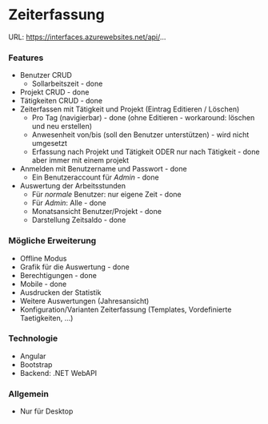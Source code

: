 # Zeiterfassung

URL: https://interfaces.azurewebsites.net/api/...

### Features
- Benutzer CRUD 
  - Sollarbeitszeit - done
- Projekt CRUD - done
- Tätigkeiten CRUD - done
- Zeiterfassen mit Tätigkeit und Projekt (Eintrag Editieren / Löschen)
  - Pro Tag (navigierbar) - done (ohne Editieren - workaround: löschen und neu erstellen)
  - Anwesenheit von/bis (soll den Benutzer unterstützen) - wird nicht umgesetzt
  - Erfassung nach Projekt und Tätigkeit ODER nur nach Tätigkeit - done aber immer mit einem projekt
- Anmelden mit Benutzername und Passwort - done
  - Ein Benutzeraccount für *Admin* - done
- Auswertung der Arbeitsstunden
  - Für *normale* Benutzer: nur eigene Zeit - done
  - Für *Admin*: Alle - done
  - Monatsansicht Benutzer/Projekt - done
  - Darstellung Zeitsaldo - done

### Mögliche Erweiterung
- Offline Modus
- Grafik für die Auswertung - done
- Berechtigungen - done
- Mobile - done
- Ausdrucken der Statistik
- Weitere Auswertungen (Jahresansicht)
- Konfiguration/Varianten Zeiterfassung (Templates, Vordefinierte Taetigkeiten, ...)

### Technologie
- Angular
- Bootstrap
- Backend: .NET WebAPI

### Allgemein
- Nur für Desktop
